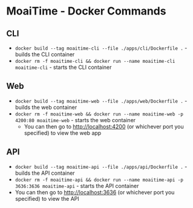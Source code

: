 # MoaiTime - Docker Commands

## CLI

- `docker build --tag moaitime-cli --file ./apps/cli/Dockerfile .` - builds the CLI container
- `docker rm -f moaitime-cli && docker run --name moaitime-cli moaitime-cli` - starts the CLI container

## Web

- `docker build --tag moaitime-web --file ./apps/web/Dockerfile .` - builds the web container
- `docker rm -f moaitime-web && docker run --name moaitime-web -p 4200:80 moaitime-web` - starts the web container
  - You can then go to <http://localhost:4200> (or whichever port you specified) to view the web app

## API

- `docker build --tag moaitime-api --file ./apps/api/Dockerfile .` - builds the API container
- `docker rm -f moaitime-api && docker run --name moaitime-api -p 3636:3636 moaitime-api` - starts the API container
- You can then go to <http://localhost:3636> (or whichever port you specified) to view the API
